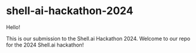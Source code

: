 # shell-ai-hackathon-2024

Hello!

This is our submission to the Shell.ai Hackathon 2024.
Welcome to our repo for the 2024 Shell.ai hackathon!
